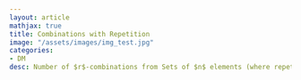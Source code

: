 ```yaml
---
layout: article
mathjax: true
title: Combinations with Repetition
image: "/assets/images/img_test.jpg"
categories:
- DM
desc: Number of $r$-combinations from Sets of $n$ elements (where repetition is allowed) is $C(n+r-1, r) = C(n+r-1, n-1)$
































































































































































































































































































































































 
imagealt: 
---
```


Number of $r$-combinations from [Sets]({% post_url 2020-07-03-sets %}) of $n$ elements (where repetition is allowed) is $C(n+r-1, r) = C(n+r-1, n-1)$
































































































































































































































































































































































